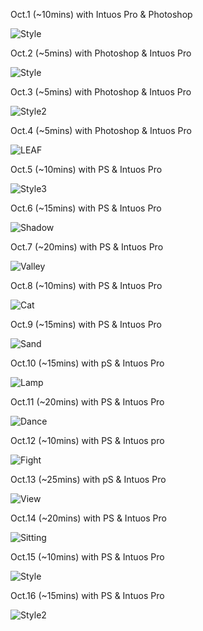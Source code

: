Oct.1 (~10mins) with Intuos Pro & Photoshop

![Style](1.jpg)

Oct.2 (~5mins) with Photoshop & Intuos Pro

![Style](2.jpg)

Oct.3 (~5mins) with Photoshop & Intuos Pro

![Style2](3.jpg)

Oct.4 (~5mins) with Photoshop & Intuos Pro

![LEAF](4.jpg)

Oct.5 (~10mins) with PS & Intuos Pro

![Style3](5.jpg)

Oct.6 (~15mins) with PS & Intuos Pro

![Shadow](6.jpg)

Oct.7 (~20mins) with PS & Intuos Pro

![Valley](7.jpg)

Oct.8 (~10mins) with PS & Intuos Pro

![Cat](8.jpg)

Oct.9 (~15mins) with PS & Intuos Pro

![Sand](9.jpg)

Oct.10 (~15mins) with pS & Intuos Pro

![Lamp](10.jpg)

Oct.11 (~20mins) with PS & Intuos Pro

![Dance](11.jpg)

Oct.12 (~10mins) with PS & Intuos pro

![Fight](12.jpg)

Oct.13 (~25mins) with pS & Intuos Pro

![View](13.jpg)

Oct.14 (~20mins) with PS & Intuos Pro

![Sitting](14.jpg)

Oct.15 (~10mins) with PS & Intuos Pro

![Style](15.jpg)

Oct.16 (~15mins) with PS & Intuos Pro

![Style2](16.jpg)

